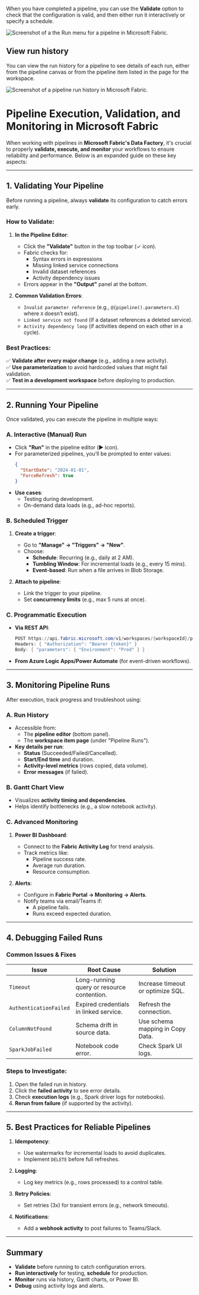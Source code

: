 When you have completed a pipeline, you can use the **Validate** option to check that the configuration is valid, and then either run it interactively or specify a schedule.

![Screenshot of a the Run menu for a pipeline in Microsoft Fabric.](https://learn.microsoft.com/en-us/training/wwl/use-data-factory-pipelines-fabric/media/run-pipeline.png)

## View run history

You can view the run history for a pipeline to see details of each run, either from the pipeline canvas or from the pipeline item listed in the page for the workspace.

![Screenshot of a pipeline run history in Microsoft Fabric.](https://learn.microsoft.com/en-us/training/wwl/use-data-factory-pipelines-fabric/media/pipeline-runs.png)

# **Pipeline Execution, Validation, and Monitoring in Microsoft Fabric**

When working with pipelines in **Microsoft Fabric's Data Factory**, it's crucial to properly **validate, execute, and monitor** your workflows to ensure reliability and performance. Below is an expanded guide on these key aspects:

---

## **1. Validating Your Pipeline**
Before running a pipeline, always **validate** its configuration to catch errors early.

### **How to Validate:**
1. **In the Pipeline Editor**:
   - Click the **"Validate"** button in the top toolbar (✓ icon).
   - Fabric checks for:
     - Syntax errors in expressions
     - Missing linked service connections
     - Invalid dataset references
     - Activity dependency issues
   - Errors appear in the **"Output"** panel at the bottom.

2. **Common Validation Errors**:
   - `Invalid parameter reference` (e.g., `@{pipeline().parameters.X}` where `X` doesn’t exist).
   - `Linked service not found` (if a dataset references a deleted service).
   - `Activity dependency loop` (if activities depend on each other in a cycle).

### **Best Practices:**
✅ **Validate after every major change** (e.g., adding a new activity).  
✅ **Use parameterization** to avoid hardcoded values that might fail validation.  
✅ **Test in a development workspace** before deploying to production.  

---

## **2. Running Your Pipeline**
Once validated, you can execute the pipeline in multiple ways:

### **A. Interactive (Manual) Run**
- Click **"Run"** in the pipeline editor (▶️ icon).
- For parameterized pipelines, you’ll be prompted to enter values:
  ```json
  {
    "StartDate": "2024-01-01",
    "ForceRefresh": true
  }
  ```
- **Use cases**:
  - Testing during development.
  - On-demand data loads (e.g., ad-hoc reports).

### **B. Scheduled Trigger**
1. **Create a trigger**:
   - Go to **"Manage" → "Triggers" → "New"**.
   - Choose:
     - **Schedule**: Recurring (e.g., daily at 2 AM).
     - **Tumbling Window**: For incremental loads (e.g., every 15 mins).
     - **Event-based**: Run when a file arrives in Blob Storage.

2. **Attach to pipeline**:
   - Link the trigger to your pipeline.
   - Set **concurrency limits** (e.g., max 5 runs at once).

### **C. Programmatic Execution**
- **Via REST API**:
  ```powershell
  POST https://api.fabric.microsoft.com/v1/workspaces/{workspaceId}/pipelines/{pipelineId}/runs
  Headers: { "Authorization": "Bearer {token}" }
  Body: { "parameters": { "Environment": "Prod" } }
  ```
- **From Azure Logic Apps/Power Automate** (for event-driven workflows).

---

## **3. Monitoring Pipeline Runs**
After execution, track progress and troubleshoot using:

### **A. Run History**
- Accessible from:
  - The **pipeline editor** (bottom panel).
  - The **workspace item page** (under "Pipeline Runs").
- **Key details per run**:
  - **Status** (Succeeded/Failed/Cancelled).
  - **Start/End time** and duration.
  - **Activity-level metrics** (rows copied, data volume).
  - **Error messages** (if failed).

### **B. Gantt Chart View**
- Visualizes **activity timing and dependencies**.
- Helps identify bottlenecks (e.g., a slow notebook activity).

### **C. Advanced Monitoring**
1. **Power BI Dashboard**:
   - Connect to the **Fabric Activity Log** for trend analysis.
   - Track metrics like:
     - Pipeline success rate.
     - Average run duration.
     - Resource consumption.

2. **Alerts**:
   - Configure in **Fabric Portal → Monitoring → Alerts**.
   - Notify teams via email/Teams if:
     - A pipeline fails.
     - Runs exceed expected duration.

---

## **4. Debugging Failed Runs**
### **Common Issues & Fixes**
| **Issue** | **Root Cause** | **Solution** |
|-----------|---------------|--------------|
| `Timeout` | Long-running query or resource contention. | Increase timeout or optimize SQL. |
| `AuthenticationFailed` | Expired credentials in linked service. | Refresh the connection. |
| `ColumnNotFound` | Schema drift in source data. | Use schema mapping in Copy Data. |
| `SparkJobFailed` | Notebook code error. | Check Spark UI logs. |

### **Steps to Investigate:**
1. Open the failed run in history.
2. Click the **failed activity** to see error details.
3. Check **execution logs** (e.g., Spark driver logs for notebooks).
4. **Rerun from failure** (if supported by the activity).

---

## **5. Best Practices for Reliable Pipelines**
1. **Idempotency**:
   - Use watermarks for incremental loads to avoid duplicates.
   - Implement `DELETE` before full refreshes.

2. **Logging**:
   - Log key metrics (e.g., rows processed) to a control table.

3. **Retry Policies**:
   - Set retries (3x) for transient errors (e.g., network timeouts).

4. **Notifications**:
   - Add a **webhook activity** to post failures to Teams/Slack.

---

## **Summary**
- **Validate** before running to catch configuration errors.  
- **Run interactively** for testing, **schedule** for production.  
- **Monitor** runs via history, Gantt charts, or Power BI.  
- **Debug** using activity logs and alerts.  

